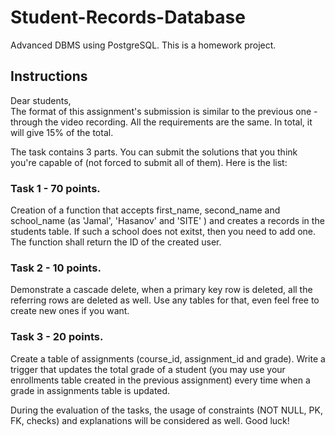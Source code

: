 # Student-Records-Database
Advanced DBMS using PostgreSQL.
This is a homework project.
## Instructions
Dear students,  
The format of this assignment's submission is similar to the previous one - through the video recording. All the requirements are the same. In total, it will give 15% of the total.

The task contains 3 parts. You can submit the solutions that you think you're capable of (not forced to submit all of them). Here is the list:

### Task 1 - 70 points.

Creation of a function that accepts first_name, second_name and school_name (as 'Jamal', 'Hasanov' and 'SITE' ) and creates a records in the students table. If such a school does not exitst, then you need to add one. The function shall return the ID of the created user.

### Task 2 - 10 points.

Demonstrate a cascade delete, when a primary key row is deleted, all the referring rows are deleted as well. Use any tables for that, even feel free to create new ones if you want.

### Task 3 - 20 points.

Create a table of assignments (course_id, assignment_id and grade). Write a trigger that updates the total grade of a student (you may use your enrollments table created in the previous assignment) every time when a grade in assignments table is updated.

During the evaluation of the tasks, the usage of constraints (NOT NULL, PK, FK, checks) and explanations will be considered as well.
Good luck!

